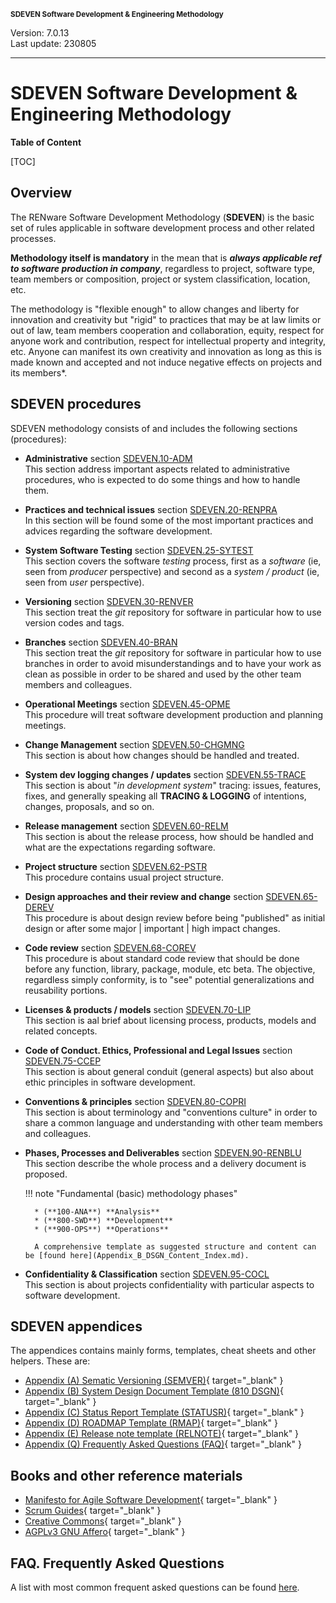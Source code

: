 <small>**SDEVEN Software Development & Engineering Methodology**</small>

Version: 7.0.13<br>
Last update: 230805

***

# SDEVEN Software Development & Engineering Methodology

**Table of Content**

[TOC]




## Overview

The RENware Software Development Methodology (**SDEVEN**) is the basic set of rules applicable in software development process and other related processes.

**Methodology itself is mandatory** in the mean that is ***always applicable ref to software production in company***, regardless to project, software type, team members or composition, project or system classification, location, etc.

The methodology is "flexible enough" to allow changes and liberty for innovation and creativity but "rigid" to practices that may be at law limits or out of law, team members cooperation and collaboration, equity, respect for anyone work and contribution, respect for intellectual property and integrity, etc. Anyone can manifest its own creativity and innovation as long as this is made known and accepted and not induce negative effects on projects and its members*.




## SDEVEN procedures

SDEVEN methodology consists of and includes the following sections (procedures):

* **Administrative** section [SDEVEN.10-ADM](SDEVEN.10_ADM.md)<br>
    This section address important aspects related to administrative procedures, who is expected to do some things and how to handle them.

* **Practices and technical issues** section [SDEVEN.20-RENPRA](SDEVEN.20_RENPRA.md)<br>
    In this section will be found some of the most important practices and advices regarding the software development.

* **System Software Testing** section [SDEVEN.25-SYTEST](SDEVEN.25_SYTEST.md)<br>
    This section covers the software *testing* process, first as a *software* (ie, seen from *producer* perspective) and second as a *system / product* (ie, seen from *user* perspective).

* **Versioning** section [SDEVEN.30-RENVER](SDEVEN.30_RENVER.md)<br>
    This section treat the *git* repository for software in particular how to use version codes and tags.

* **Branches** section [SDEVEN.40-BRAN](SDEVEN.40_BRAN.md)<br>
    This section treat the *git* repository for software in particular how to use branches in order to avoid misunderstandings and to have your work as clean as possible in order to be shared and used by the other team members and colleagues.

* **Operational Meetings** section [SDEVEN.45-OPME](SDEVEN.45_OPME.md)<br>
    This procedure will treat software development production and planning meetings.

* **Change Management** section [SDEVEN.50-CHGMNG](SDEVEN.50_CHGMNG.md)<br>
    This section is about how changes should be handled and treated.

* **System dev logging changes / updates** section [SDEVEN.55-TRACE](SDEVEN.55_TRACE.md)<br>
    This section is about "*in development system*" tracing: issues, features, fixes, and generally speaking all **TRACING & LOGGING** of intentions, changes, proposals, and so on.

* **Release management** section [SDEVEN.60-RELM](SDEVEN.60_RELM.md)<br>
    This section is about the release process, how should be handled and what are the expectations regarding software.

* **Project structure** section [SDEVEN.62-PSTR](SDEVEN.62_PSTR.md)<br>
    This procedure contains usual project structure.

* **Design approaches and their review and change** section [SDEVEN.65-DEREV](SDEVEN.65_DEREV.md)<br>
    This procedure is about design review before being "published" as initial design or after some major | important | high impact changes.

* **Code review** section [SDEVEN.68-COREV](SDEVEN.68_COREV.md)<br>
    This procedure is about standard code review that should be done before any function, library, package, module, etc beta.
    The objective, regardless simply conformity, is to "see" potential generalizations and reusability portions.

* **Licenses & products / models** section [SDEVEN.70-LIP](SDEVEN.70_LIP.md)<br>
    This section is aal brief about licensing process, products, models and related concepts.

* **Code of Conduct. Ethics, Professional and Legal Issues** section [SDEVEN.75-CCEP](SDEVEN.75_CCEP.md)<br>
    This section is about general conduit (general aspects) but also about ethic principles in software development.

* **Conventions & principles** section [SDEVEN.80-COPRI](SDEVEN.80_COPRI.md)<br>
    This section is about terminology and "conventions culture" in order to share a common language and understanding with other team members and colleagues.

* **Phases, Processes and Deliverables** section [SDEVEN.90-RENBLU](SDEVEN.90_RENBLU.md)<br>
    This section describe the whole process and a delivery document is proposed.
    
    !!! note "Fundamental (basic) methodology phases"

        * (**100-ANA**) **Analysis**
        * (**800-SWD**) **Development**
        * (**900-OPS**) **Operations**

        A comprehensive template as suggested structure and content can be [found here](Appendix_B_DSGN_Content_Index.md).

* **Confidentiality & Classification** section [SDEVEN.95-COCL](SDEVEN.95_COCL.md)<br>
    This section is about projects confidentiality with particular aspects to software development.




## SDEVEN appendices

The appendices contains mainly forms, templates, cheat sheets and other helpers. These are:

* [Appendix (A) Sematic Versioning (SEMVER)](Appendix_A_Semantic_versioning.md){ target="_blank" }
* [Appendix (B) System Design Document Template (810 DSGN)](Appendix_B_DSGN_Content_Index.md){ target="_blank" }
* [Appendix (C) Status Report Template (STATUSR)](Appendix_C_Status_Report.md){ target="_blank" }
* [Appendix (D) ROADMAP Template (RMAP)](Appendix_D_ROADMAP_template.md){ target="_blank" }
* [Appendix (E) Release note template (RELNOTE)](Appendix_E_RELNOTE_template.md){ target="_blank" }
* [Appendix (Q) Frequently Asked Questions (FAQ)](Appendix_Q_faq.md){ target="_blank" }




## Books and other reference materials

* [Manifesto for Agile Software Development](https://agilemanifesto.org/){ target="_blank" }
* [Scrum Guides](https://scrumguides.org/index.html){ target="_blank" }
* [Creative Commons](https://creativecommons.org/publicdomain/){ target="_blank" }
* [AGPLv3 GNU Affero](https://www.gnu.org/licenses/agpl-3.0.html){ target="_blank" }




## FAQ. Frequently Asked Questions

A list with most common frequent asked questions can be found [here](Appendix_Q_faq.md).





